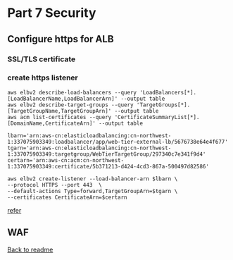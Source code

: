 # Part 7 Security

## Configure https for ALB

### SSL/TLS certificate

### create https listener
```
aws elbv2 describe-load-balancers --query 'LoadBalancers[*].[LoadBalancerName,LoadBalancerArn]' --output table
aws elbv2 describe-target-groups --query 'TargetGroups[*].[TargetGroupName,TargetGroupArn]' --output table
aws acm list-certificates --query 'CertificateSummaryList[*].[DomainName,CertificateArn]' --output table
```

```
lbarn='arn:aws-cn:elasticloadbalancing:cn-northwest-1:337075903349:loadbalancer/app/web-tier-external-lb/5676738e64e4f677'
tgarn='arn:aws-cn:elasticloadbalancing:cn-northwest-1:337075903349:targetgroup/WebTierTargetGroup/297340c7e341f9d4'
certarn='arn:aws-cn:acm:cn-northwest-1:337075903349:certificate/5b371213-d424-4cd3-867a-500497d82586'
```

```
aws elbv2 create-listener --load-balancer-arn $lbarn \
--protocol HTTPS --port 443  \
--default-actions Type=forward,TargetGroupArn=$tgarn \
--certificates CertificateArn=$certarn
```

[refer](https://docs.aws.amazon.com/cli/latest/reference/elbv2/create-listener.html#:~:text=%2D%2D-,certificates,-(list))

## WAF



[Back to readme](readme.md)
